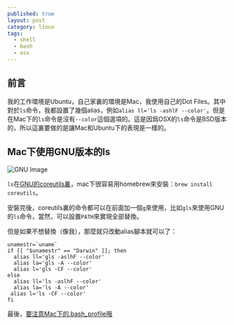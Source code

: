 ```yaml
---
published: true
layout: post
category: linux
tags: 
  - shell
  - bash
  - osx
---
```


## 前言

我的工作環境是Ubuntu，自己家裏的環境是Mac，我使用自己的Dot Files。其中對於`ls`命令，我都設置了幾個alias，例如`alias ll='ls -ashlF --color'`。但是在Mac下的`ls`命令是沒有`--color`這個選項的。這是因爲OSX的`ls`命令是BSD版本的，所以這裏要做的是讓Mac和Ubuntu下的表現是一樣的。

## Mac下使用GNU版本的ls

![GNU Image](http://www.gnu.org/graphics/gnu-head-sm.jpg)

`ls`在[GNU的coreutils裏](http://www.gnu.org/software/coreutils/)，mac下很容易用homebrew來安裝：`brew install coreutils`。

安裝完後，coreutils裏的命令都可以在前面加一個`g`來使用，比如`gls`來使用GNU的`ls`命令，當然，可以設置`PATH`來實現全部替換。

但是如果不想替換（像我），那麼就只改動alias腳本就可以了：

	unamestr=`uname`
    if [[ "$unamestr" == "Darwin" ]]; then
      alias ll='gls -aslhF --color'
      alias la='gls -A --color'
      alias l='gls -CF --color'
    else
      alias ll='ls -aslhF --color'
      alias la='ls -A --color' 
     alias l='ls -CF --color' 
    fi

最後，[要注意Mac下的.bash_profile哦](http://www.joshstaiger.org/archives/2005/07/bash_profile_vs.html)
